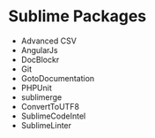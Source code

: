 # Sublime Packages
* Advanced CSV
* AngularJs
* DocBlockr
* Git
* GotoDocumentation
* PHPUnit
* sublimerge
* ConvertToUTF8
* SublimeCodeIntel
* SublimeLinter
